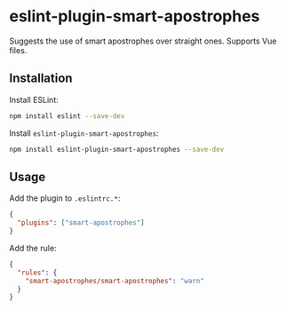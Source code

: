 # eslint-plugin-smart-apostrophes

Suggests the use of smart apostrophes over straight ones. Supports Vue files.

## Installation

Install ESLint:

```bash
npm install eslint --save-dev
```

Install `eslint-plugin-smart-apostrophes`:

```bash
npm install eslint-plugin-smart-apostrophes --save-dev
```

## Usage

Add the plugin to `.eslintrc.*`:

```json
{
  "plugins": ["smart-apostrophes"]
}
```

Add the rule:

```json
{
  "rules": {
    "smart-apostrophes/smart-apostrophes": "warn"
  }
}
```
